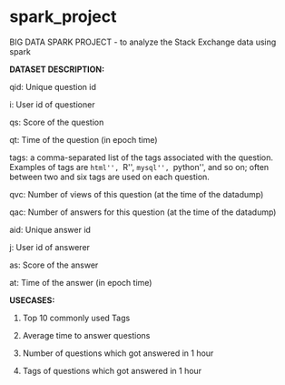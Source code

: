 # spark_project

BIG DATA SPARK PROJECT - to analyze the Stack Exchange data using spark

**DATASET DESCRIPTION:**

qid: Unique question id 

i: User id of questioner 

qs: Score of the question 

qt: Time of the question (in epoch time) 

tags: a comma-separated list of the tags associated with the question. Examples of tags are ``html'', ``R'', ``mysql'', ``python'', and so on; often between two and six tags are used on each question. 

qvc: Number of views of this question (at the time of the datadump) 

qac: Number of answers for this question (at the time of the datadump) 

aid: Unique answer id 

j: User id of answerer 

as: Score of the answer 

at: Time of the answer (in epoch time) 

**USECASES:**

1. Top 10 commonly used Tags

2. Average time to answer questions

3. Number of questions which got answered in 1 hour

4. Tags of questions which got answered in 1 hour
